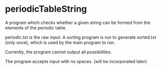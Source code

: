# periodicTableString

A program which checks whether a given string can be formed from the elements of the periodic table.

periodic.txt is the raw input. A sorting program is run to generate sorted.txt (only once), which is used by the main program to run.

Currently, the program cannot output all possibilities.

The program accepts input with no spaces. (will be incorporated later)